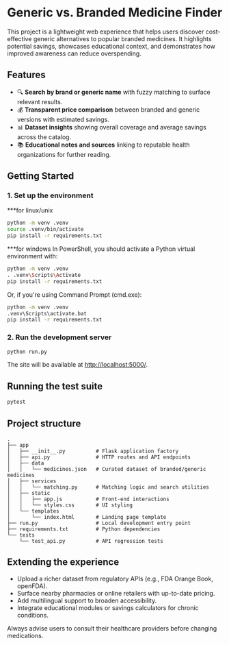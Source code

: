 # Generic vs. Branded Medicine Finder

This project is a lightweight web experience that helps users discover cost-effective generic alternatives to popular branded medicines. It highlights potential savings, showcases educational context, and demonstrates how improved awareness can reduce overspending.

## Features

- 🔍 **Search by brand or generic name** with fuzzy matching to surface relevant results.
- 💰 **Transparent price comparison** between branded and generic versions with estimated savings.
- 📊 **Dataset insights** showing overall coverage and average savings across the catalog.
- 📚 **Educational notes and sources** linking to reputable health organizations for further reading.

## Getting Started

### 1. Set up the environment
***for linux/unix
```bash
python -m venv .venv
source .venv/bin/activate
pip install -r requirements.txt
```
***for windows
In PowerShell, you should activate a Python virtual environment with:
```bash
python -m venv .venv
. .venv\Scripts\Activate
pip install -r requirements.txt
```
Or, if you're using Command Prompt (cmd.exe):
```bash
python -m venv .venv
.venv\Scripts\activate.bat
pip install -r requirements.txt
```

### 2. Run the development server

```bash
python run.py
```

The site will be available at <http://localhost:5000/>.

## Running the test suite

```bash
pytest
```

## Project structure

```
.
├── app
│   ├── __init__.py          # Flask application factory
│   ├── api.py               # HTTP routes and API endpoints
│   ├── data
│   │   └── medicines.json   # Curated dataset of branded/generic medicines
│   ├── services
│   │   └── matching.py      # Matching logic and search utilities
│   ├── static
│   │   ├── app.js           # Front-end interactions
│   │   └── styles.css       # UI styling
│   └── templates
│       └── index.html       # Landing page template
├── run.py                   # Local development entry point
├── requirements.txt         # Python dependencies
└── tests
	└── test_api.py          # API regression tests
```

## Extending the experience

- Upload a richer dataset from regulatory APIs (e.g., FDA Orange Book, openFDA).
- Surface nearby pharmacies or online retailers with up-to-date pricing.
- Add multilingual support to broaden accessibility.
- Integrate educational modules or savings calculators for chronic conditions.

Always advise users to consult their healthcare providers before changing medications.
